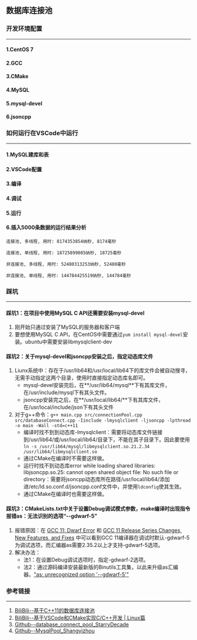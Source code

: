 ## 数据库连接池
### 开发环境配置
---
#### 1.CentOS 7
#### 2.GCC
#### 3.CMake
#### 4.MySQL
#### 5.mysql-devel
#### 6.jsoncpp
### 如何运行在VSCode中运行
---
#### 1.MySQL建库和表
#### 2.VSCode配置
#### 3.编译
#### 4.调试
#### 5.运行
#### 6.插入5000条数据的运行结果分析
```
连接池, 多线程, 用时: 8174353854纳秒, 8174毫秒

连接池, 单线程, 用时: 18725899085纳秒, 18725毫秒

非连接池, 多线程, 用时: 52480313253纳秒, 52480毫秒

非连接池, 单线程, 用时: 144784425519纳秒, 144784毫秒
```
### 踩坑
---
#### 踩坑1：在项目中使用MySQL C API还需要安装mysql-devel
1. 刚开始只通过安装了MySQL的服务器和客户端
2. 要想使用MySQL C API，在CentOS中需要通过`yum install mysql-devel`安装。ubuntu中需要安装libmysqlclient-dev
#### 踩坑2：关于mysql-devel和jsoncpp安装之后，指定动态库文件
1. Liunx系统中：存在于/usr/lib64和/usr/local/lib64下的库文件会被自动搜寻，无需手动指定这两个目录，使用时直接指定动态库名即可。
    - mysql-devel安装完后，在**/usr/lib64/mysql**下有其库文件，在/usr/include/mysql下有其头文件。
    - jsoncpp安装完之后，在**/usr/local/lib64/**下有其库文件，在/usr/local/include/json下有其头文件
2. 对于g++命令：`g++ main.cpp src/connectionPool.cpp src/databaseConnect.cpp -Iinclude -lmysqlclient -ljsoncpp -lpthread -o main -Wall -std=c++11`
    - 编译时找不到到动态库-lmysqlclient：需要将动态库文件链接到/usr/lib64/或/usr/local/lib64/目录下，不能在其子目录下。因此要使用`ln -s /usr/lib64/mysql/libmysqlclient.so.21.2.34 /usr/lib64/libmysqlclient.so`
    - 通过CMake在编译时不需要这样做。
    - 运行时找不到动态库error while loading shared libraries: libjsoncpp.so.25: cannot open shared object file: No such file or directory：需要将jsoncpp动态库所在路径/usr/local/lib64/添加进/etc/ld.so.conf.d/jsoncpp.conf文件中，并使用`ldconfig`使其生效。
    - 通过CMake在编译时也需要这样做。
#### 踩坑3：CMakeLists.txt中关于设置Debug调试模式参数，make编译时出现指令报错as：无法识别的选项“--gdwarf-5”
1. 报错原因：在 [GCC 11: Dwarf Error](https://github.com/crosstool-ng/crosstool-ng/issues/1546) 和 [GCC 11 Release Series Changes, New Features, and Fixes](https://gcc.gnu.org/gcc-11/changes.html) 中可以看到GCC 11编译器在调试时默认-gdwarf-5为调试选项，而汇编器as需要2.35.2以上才支持-gdwarf-5选项。
2. 解决办法：
   - 法1：在设置Debug调试选项时，指定-gdwarf-2选项。
   - 法2：通过源码编译安装最新版的Binutils工具集，以此来升级as汇编器。["as: unrecognized option '--gdwarf-5'"](https://www.qiniu.com/qfans/qnso-74000991#comments)
### 参考链接
---
1. [BiliBili--基于C++11的数据库连接池](https://www.bilibili.com/video/BV1Fr4y1s7w4?p=1)
2. [BiliBili--基于VSCode和CMake实现C/C++开发 | Linux篇](https://www.bilibili.com/video/BV1fy4y1b7TC/?p=1) 
3. [Github--database_connect_pool_StarryDecade](https://github.com/StarryDecade/database_connect_pool)
4. [Github--MysqlPool_Shangyizhou](https://github.com/Shangyizhou/MysqlPool)